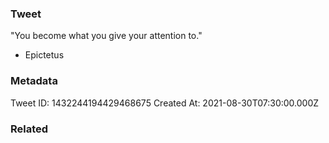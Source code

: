 ### Tweet
"You become what you give your attention to." 

- Epictetus

### Metadata
Tweet ID: 1432244194429468675
Created At: 2021-08-30T07:30:00.000Z

### Related

